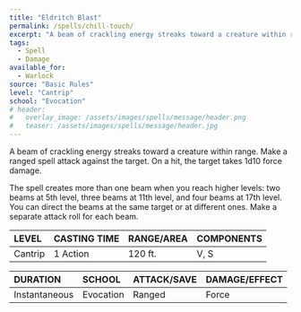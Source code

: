 ```yaml
---
title: "Eldritch Blast"
permalink: /spells/chill-touch/
excerpt: "A beam of crackling energy streaks toward a creature within range."
tags:
  - Spell
  - Damage
available_for:
  - Warlock
source: "Basic Rules"
level: "Cantrip"
school: "Evocation"
# header:
#   overlay_image: /assets/images/spells/message/header.png
#   teaser: /assets/images/spells/message/header.jpg
---
```


A beam of crackling energy streaks toward a creature within range. Make a ranged spell attack against the target. On a hit, the target takes 1d10 force damage.

The spell creates more than one beam when you reach higher levels: two beams at 5th level, three beams at 11th level, and four beams at 17th level. You can direct the beams at the same target or at different ones. Make a separate attack roll for each beam.

| LEVEL          | CASTING TIME   | RANGE/AREA     | COMPONENTS     |
| :------------- | :------------- | :------------- | :------------- |
| Cantrip        | 1 Action       | 120 ft.        | V, S           |

| DURATION       | SCHOOL         | ATTACK/SAVE    | DAMAGE/EFFECT  |
| :------------- | :------------- | :------------- | :------------- |
| Instantaneous  | Evocation      | Ranged         | Force          |
